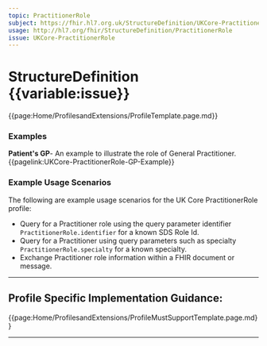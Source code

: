 ```yaml
---
topic: PractitionerRole
subject: https://fhir.hl7.org.uk/StructureDefinition/UKCore-PractitionerRole
usage: http://hl7.org/fhir/StructureDefinition/PractitionerRole
issue: UKCore-PractitionerRole
---
```

# StructureDefinition {{variable:issue}}

<nocheck>
{{page:Home/ProfilesandExtensions/ProfileTemplate.page.md}}

<div id="Examples" class="tabcontent">
  <h3>Examples</h3>
<b>Patient's GP</b>- An example to illustrate the role of General Practitioner.
<br>
{{pagelink:UKCore-PractitionerRole-GP-Example}}
</div>
</nocheck>

<div id="ProfileGuidance">

### Example Usage Scenarios ###
The following are example usage scenarios for the UK Core PractitionerRole profile:

- Query for a Practitioner role using the query parameter identifier `PractitionerRole.identifier` for a known SDS Role Id.
- Query for a Practitioner using query parameters such as specialty `PractitionerRole.specialty` for a known specialty.
- Exchange Practitioner role information within a FHIR document or message.

<hr class="thickline">

## Profile Specific Implementation Guidance: ##

{{page:Home/ProfilesandExtensions/ProfileMustSupportTemplate.page.md}}

</div>

---